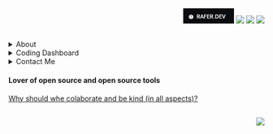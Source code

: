 <div align="end">
<a href="https://rafer.dev/"><img src="./assets/raferdev-badge.jpg" /></a>
<a href="https://stackoverflow.com/users/20442134/rafael-fernandes?tab=profile">
<img src="https://img.shields.io/badge/-Stackoverflow-FE7A16?style=for-the-badge&logo=stack-overflow&logoColor=white"/></a>
<a href="https://www.npmjs.com/~raferdev" target="_blank"><img src="https://img.shields.io/badge/NPM-%23CB3837.svg?style=for-the-badge&logo=npm&logoColor=white" target="_blank"></a>
<a href="https://www.linkedin.com/in/rafaelfernandev/" target="_blank"><img src="https://img.shields.io/badge/-LinkedIn-%230077B5?style=for-the-badge&logo=linkedin&logoColor=white" target="_blank"></a>
</div>

##

<details>
<summary>About</summary>
 
##
 
<img align="right" width="250" src="./assets/github-perfil.png" />
  
<h4>It's a pleasure,</h4>
my name is Rafael, i'm Full Stack/Devops and here you will found some records of this trail.
And how i want this projects always better than the lattest this trail never ends.

##
- Hobbies: :guitar: Acoustic Guitar. :runner: Running. :microscope: Physics.

- Dream: :bulb: Do something new, something which help people.

- Now: :telescope: Every day discovering something brand new. :coffee: Drinking more coffee too!</p>
<h1></h1>

</details>

<details>
<summary>Coding Dashboard</summary>
 
##
 
<img width='480' align='right' src="profile-3d-contrib/profile-night-rainbow.svg"/>
<img height="auto" width="330" src="https://github-readme-stats.vercel.app/api?username=raferdev&show_icons=true&theme=cobalt&include_all_commits=true&count_private=true&title_color=526570&bg_color=161719&text_color=ffffff"/>
<img height="auto" width="330" src="https://github-readme-stats.vercel.app/api/top-langs/?username=raferdev&layout=compact&langs_count=16&theme=cobalt&title_color=526570&bg_color=161719&text_color=ffffff"/>

##
</details>

<details>
  <summary>Contact Me</summary>
 
##
  <div>
   <a href="mailto:raferdev@outlook.com" target="_blank"><img src="https://img.shields.io/badge/Microsoft_Outlook-0078D4?style=for-the-badge&logo=microsoft-outlook&logoColor=white" target="_blank"></a>

  </div>
  
##

</details>
 
 #### Lover of open source and open source tools 

[Why should whe colaborate and be kind (in all aspects)?](https://www.youtube.com/watch?v=mScpHTIi-kM)

##

 <div align="end"> 
 <a><img src="https://wakatime.com/badge/user/ac875cb4-d4ee-453f-b6fc-44cb2103c59d.svg"/></a>
 </div>
